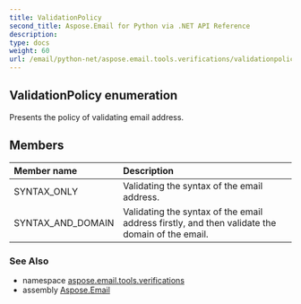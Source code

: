 ```yaml
---
title: ValidationPolicy
second_title: Aspose.Email for Python via .NET API Reference
description: 
type: docs
weight: 60
url: /email/python-net/aspose.email.tools.verifications/validationpolicy/
---
```


## ValidationPolicy enumeration

Presents the policy of validating email address.

## Members
| Member name | Description |
| :- | :- |
|SYNTAX_ONLY|Validating the syntax of the email address.|
|SYNTAX_AND_DOMAIN|Validating the syntax of the email address firstly, and then validate the domain of the email.|

### See Also

* namespace [aspose.email.tools.verifications](/email/python-net/aspose.email.tools.verifications/)
* assembly [Aspose.Email](/slides/python-net/)

